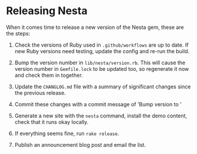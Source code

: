 # Releasing Nesta

When it comes time to release a new version of the Nesta gem, these are
the steps:

1. Check the versions of Ruby used in `.github/workflows` are up to date. If
   new Ruby versions need testing, update the config and re-run the build.

2. Bump the version number in `lib/nesta/version.rb`. This will cause
   the version number in `Gemfile.lock` to be updated too, so regenerate
   it now and check them in together.

3. Update the `CHANGLOG.md` file with a summary of significant changes since
   the previous release.

4. Commit these changes with a commit message of 'Bump version to <version>'

5. Generate a new site with the `nesta` command, install the demo content,
   check that it runs okay locally.

6. If everything seems fine, run `rake release`.

7. Publish an announcement blog post and email the list.
